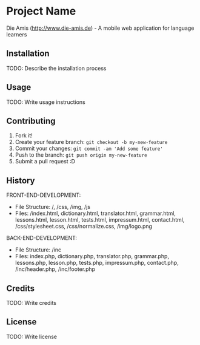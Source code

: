 # Project Name

Die Amis (http://www.die-amis.de) - A mobile web application for language learners

## Installation

TODO: Describe the installation process

## Usage

TODO: Write usage instructions

## Contributing

1. Fork it!
2. Create your feature branch: `git checkout -b my-new-feature`
3. Commit your changes: `git commit -am 'Add some feature'`
4. Push to the branch: `git push origin my-new-feature`
5. Submit a pull request :D

## History

FRONT-END-DEVELOPMENT:
- File Structure: /, /css, /img, /js
- Files: /index.html, dictionary.html, translator.html, grammar.html, lessons.html, lesson.html, tests.html, impressum.html, contact.html, /css/stylesheet.css, /css/normalize.css, /img/logo.png

BACK-END-DEVELOPMENT:
- File Structure: /inc
- Files: index.php, dictionary.php, translator.php, grammar.php, lessons.php, lesson.php, tests.php, impressum.php, contact.php, /inc/header.php, /inc/footer.php 


## Credits

TODO: Write credits

## License

TODO: Write license
